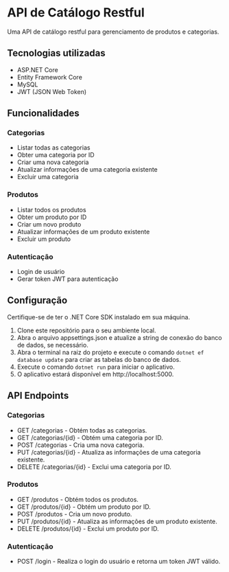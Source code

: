 # API de Catálogo Restful

Uma API de catálogo restful para gerenciamento de produtos e categorias.

## Tecnologias utilizadas
- ASP.NET Core
- Entity Framework Core
- MySQL
- JWT (JSON Web Token)

## Funcionalidades

### Categorias
- Listar todas as categorias
- Obter uma categoria por ID
- Criar uma nova categoria
- Atualizar informações de uma categoria existente
- Excluir uma categoria

### Produtos
- Listar todos os produtos
- Obter um produto por ID
- Criar um novo produto
- Atualizar informações de um produto existente
- Excluir um produto

### Autenticação
- Login de usuário
- Gerar token JWT para autenticação

## Configuração
Certifique-se de ter o .NET Core SDK instalado em sua máquina.

1. Clone este repositório para o seu ambiente local.
2. Abra o arquivo appsettings.json e atualize a string de conexão do banco de dados, se necessário.
3. Abra o terminal na raiz do projeto e execute o comando `dotnet ef database update` para criar as tabelas do banco de dados.
4. Execute o comando `dotnet run` para iniciar o aplicativo.
5. O aplicativo estará disponível em http://localhost:5000.

## API Endpoints

### Categorias
- GET /categorias - Obtém todas as categorias.
- GET /categorias/{id} - Obtém uma categoria por ID.
- POST /categorias - Cria uma nova categoria.
- PUT /categorias/{id} - Atualiza as informações de uma categoria existente.
- DELETE /categorias/{id} - Exclui uma categoria por ID.
### Produtos
- GET /produtos - Obtém todos os produtos.
- GET /produtos/{id} - Obtém um produto por ID.
- POST /produtos - Cria um novo produto.
- PUT /produtos/{id} - Atualiza as informações de um produto existente.
- DELETE /produtos/{id} - Exclui um produto por ID.
### Autenticação
- POST /login - Realiza o login do usuário e retorna um token JWT válido.
